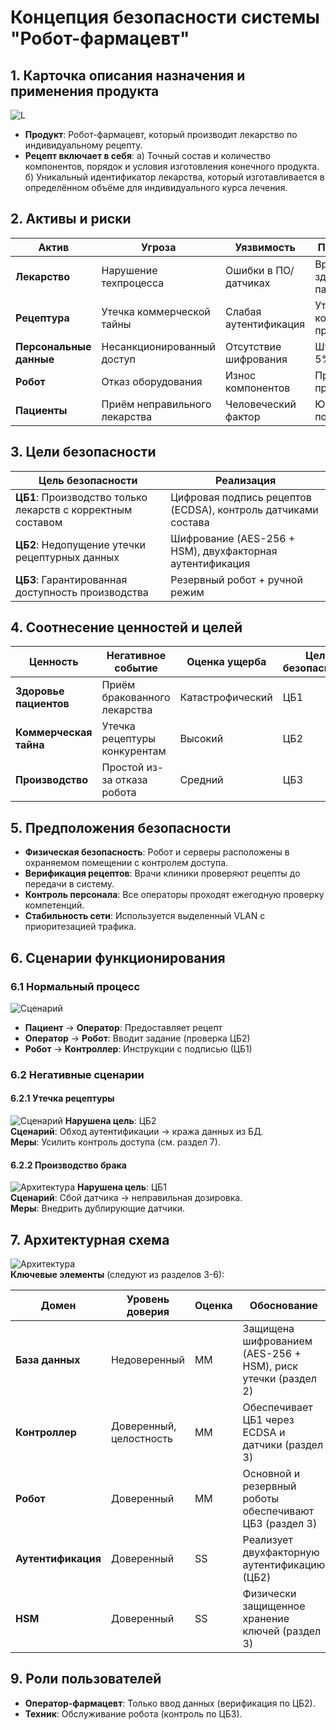 # Концепция безопасности системы "Робот-фармацевт"

## 1. Карточка описания назначения и применения продукта
![L](diagrams/M37.PNG)
- **Продукт**: Робот-фармацевт, который производит лекарство по индивидуальному рецепту.
- **Рецепт включает в себя**:
  а) Точный состав и количество компонентов, порядок и условия изготовления конечного продукта.  
  б) Уникальный идентификатор лекарства, который изготавливается в определённом объёме для индивидуального курса лечения.

## 2. Активы и риски
| Актив               | Угроза                                    | Уязвимость               | Последствие                 |
|---------------------|-------------------------------------------|--------------------------|-----------------------------|
| **Лекарство**       | Нарушение техпроцесса                    | Ошибки в ПО/датчиках     | Вред здоровью пациентов     |
| **Рецептура**       | Утечка коммерческой тайны                | Слабая аутентификация    | Утрата конкурентного преимущества |
| **Персональные данные** | Несанкционированный доступ          | Отсутствие шифрования    | Штрафы до 5% оборота        |
| **Робот**           | Отказ оборудования                       | Износ компонентов        | Простой производства        |
| **Пациенты**        | Приём неправильного лекарства            | Человеческий фактор      | Юридические последствия     |

<!-- DELETE: Удалена обобщенная таблица "Принципы безопасности" -->
<!-- ADD: Новая таблица целей безопасности -->
## 3. Цели безопасности
| Цель безопасности                                                                               | Реализация                                                                 |
|--------------------------------------------------------------------------------------------------|----------------------------------------------------------------------------|
| **ЦБ1**: Производство только лекарств с корректным составом                                     | Цифровая подпись рецептов (ECDSA), контроль датчиками состава             |
| **ЦБ2**: Недопущение утечки рецептурных данных                                                  | Шифрование (AES-256 + HSM), двухфакторная аутентификация                  |
| **ЦБ3**: Гарантированная доступность производства                                               | Резервный робот + ручной режим                                            |

<!-- ADD: Новая таблица соотнесения ценностей -->
## 4. Соотнесение ценностей и целей
| Ценность               | Негативное событие                          | Оценка ущерба       | Цель безопасности |
|------------------------|---------------------------------------------|---------------------|-------------------|
| **Здоровье пациентов** | Приём бракованного лекарства                | Катастрофический    | ЦБ1              |
| **Коммерческая тайна** | Утечка рецептуры конкурентам               | Высокий            | ЦБ2              |
| **Производство**       | Простой из-за отказа робота                 | Средний            | ЦБ3              |

<!-- DELETE: Удалены общие предположения -->
<!-- ADD: Конкретные предположения -->
## 5. Предположения безопасности
- **Физическая безопасность**: Робот и серверы расположены в охраняемом помещении с контролем доступа.
- **Верификация рецептов**: Врачи клиники проверяют рецепты до передачи в систему.
- **Контроль персонала**: Все операторы проходят ежегодную проверку компетенций.
- **Стабильность сети**: Используется выделенный VLAN с приоритезацией трафика.

## 6. Сценарии функционирования
### 6.1 Нормальный процесс
![Сценарий](diagrams/m31.PNG)
- **Пациент** → **Оператор**: Предоставляет рецепт  
- **Оператор** → **Робот**: Вводит задание (проверка ЦБ2)  
- **Робот** → **Контроллер**: Инструкции с подписью (ЦБ1)  

### 6.2 Негативные сценарии
#### 6.2.1 Утечка рецептуры
![Сценарий](diagrams/2904.PNG)
**Нарушена цель**: ЦБ2  
**Сценарий**: Обход аутентификации → кража данных из БД.  
**Меры**: Усилить контроль доступа (см. раздел 7).

#### 6.2.2 Производство брака
![Архитектура](diagrams/3004.PNG)
**Нарушена цель**: ЦБ1  
**Сценарий**: Сбой датчика → неправильная дозировка.  
**Меры**: Внедрить дублирующие датчики.

## 7. Архитектурная схема
![Архитектура](diagrams/2225.PNG)  
**Ключевые элементы** (следуют из разделов 3-6):


| Домен               | Уровень доверия                  | Оценка | Обоснование                                                                 |
|---------------------|----------------------------------|--------|-----------------------------------------------------------------------------|
| **База данных**     | Недоверенный              | MM     | Защищена шифрованием (AES-256 + HSM), риск утечки (раздел 2)               |
| **Контроллер**      | Доверенный, целостность   | MM     | Обеспечивает ЦБ1 через ECDSA и датчики (раздел 3)                          |
| **Робот**           | Доверенный                | MM     | Основной и резервный роботы обеспечивают ЦБ3 (раздел 3)                    |
| **Аутентификация**  | Доверенный                | SS     | Реализует двухфакторную аутентификацию (ЦБ2)                               |
| **HSM**             | Доверенный                | SS     | Физически защищенное хранение ключей (раздел 3)                            |



## 9. Роли пользователей
- **Оператор-фармацевт**: Только ввод данных (верификация по ЦБ2).  
- **Техник**: Обслуживание робота (контроль по ЦБ3).  

